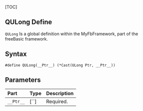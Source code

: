 [TOC]
## QULong Define

`QULong` Is a global definition within the MyFbFramework, part of the freeBasic framework.
## Syntax

```freeBasic
#define QULong(__Ptr__) (*Cast(ULong Ptr, __Ptr__))
```

## Parameters

|Part|Type|Description|
| :------------ | :------------ | :------------ |
|`__Ptr__`|[``]|Required.|

